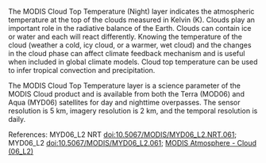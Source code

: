 The MODIS Cloud Top Temperature (Night) layer indicates the atmospheric temperature at the top of the clouds measured in Kelvin (K). Clouds play an important role in the radiative balance of the Earth. Clouds can contain ice or water and each will react differently. Knowing the temperature of the cloud (weather a cold, icy cloud, or a warmer, wet cloud) and the changes in the cloud phase can affect climate feedback mechanism and is useful when included in global climate models. Cloud top temperature can be used to infer tropical convection and precipitation.

The MODIS Cloud Top Temperature layer is a science parameter of the MODIS Cloud product and is available from both the Terra (MOD06) and Aqua (MYD06) satellites for day and nighttime overpasses. The sensor resolution is 5 km, imagery resolution is 2 km,  and the temporal resolution is daily.

References: MYD06_L2 NRT [doi:10.5067/MODIS/MYD06_L2.NRT.061](https://doi.org/10.5067/MODIS/MYD06_L2.NRT.061); MYD06_L2 [doi:10.5067/MODIS/MYD06_L2.061](https://doi.org/10.5067/MODIS/MYD06_L2.061); [MODIS Atmosphere - Cloud (06_L2)](https://modis-atmos.gsfc.nasa.gov/products/cloud)
